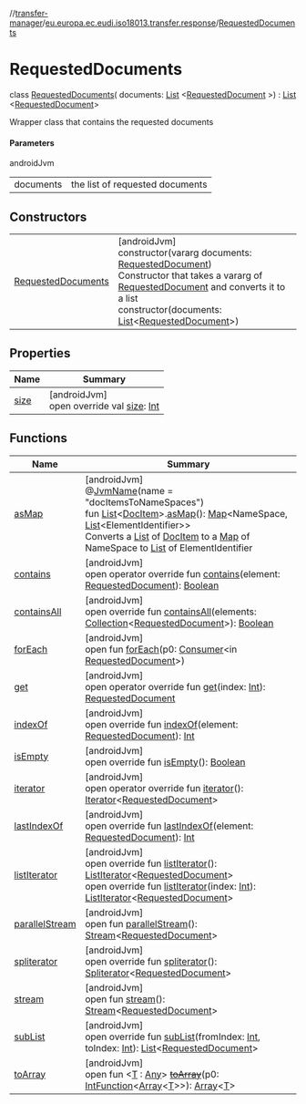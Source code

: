 //[transfer-manager](../../../index.md)/[eu.europa.ec.eudi.iso18013.transfer.response](../index.md)/[RequestedDocuments](index.md)

# RequestedDocuments

class [RequestedDocuments](index.md)(
documents: [List](https://kotlinlang.org/api/latest/jvm/stdlib/kotlin.collections/-list/index.html)
&lt;[RequestedDocument](../-requested-document/index.md)
&gt;) : [List](https://kotlinlang.org/api/latest/jvm/stdlib/kotlin.collections/-list/index.html)
&lt;[RequestedDocument](../-requested-document/index.md)&gt;

Wrapper class that contains the requested documents

#### Parameters

androidJvm

|           |                                 |
|-----------|---------------------------------|
| documents | the list of requested documents |

## Constructors

|                                               |                                                                                                                                                                                                                                                                                                                                                                                                          |
|-----------------------------------------------|----------------------------------------------------------------------------------------------------------------------------------------------------------------------------------------------------------------------------------------------------------------------------------------------------------------------------------------------------------------------------------------------------------|
| [RequestedDocuments](-requested-documents.md) | [androidJvm]<br>constructor(vararg documents: [RequestedDocument](../-requested-document/index.md))<br>Constructor that takes a vararg of [RequestedDocument](../-requested-document/index.md) and converts it to a list<br>constructor(documents: [List](https://kotlinlang.org/api/latest/jvm/stdlib/kotlin.collections/-list/index.html)&lt;[RequestedDocument](../-requested-document/index.md)&gt;) |

## Properties

| Name                                                 | Summary                                                                                                                                                            |
|------------------------------------------------------|--------------------------------------------------------------------------------------------------------------------------------------------------------------------|
| [size](index.md#844915858%2FProperties%2F-360525760) | [androidJvm]<br>open override val [size](index.md#844915858%2FProperties%2F-360525760): [Int](https://kotlinlang.org/api/latest/jvm/stdlib/kotlin/-int/index.html) |

## Functions

| Name                                                            | Summary                                                                                                                                                                                                                                                                                                                                                                                                                                                                                                                                                                                                                                                                                                                                                                                                                                                                                                                                                   |
|-----------------------------------------------------------------|-----------------------------------------------------------------------------------------------------------------------------------------------------------------------------------------------------------------------------------------------------------------------------------------------------------------------------------------------------------------------------------------------------------------------------------------------------------------------------------------------------------------------------------------------------------------------------------------------------------------------------------------------------------------------------------------------------------------------------------------------------------------------------------------------------------------------------------------------------------------------------------------------------------------------------------------------------------|
| [asMap](../../eu.europa.ec.eudi.iso18013.transfer/as-map.md)    | [androidJvm]<br>@[JvmName](https://kotlinlang.org/api/latest/jvm/stdlib/kotlin.jvm/-jvm-name/index.html)(name = &quot;docItemsToNameSpaces&quot;)<br>fun [List](https://kotlinlang.org/api/latest/jvm/stdlib/kotlin.collections/-list/index.html)&lt;[DocItem](../-doc-item/index.md)&gt;.[asMap](../../eu.europa.ec.eudi.iso18013.transfer/as-map.md)(): [Map](https://kotlinlang.org/api/latest/jvm/stdlib/kotlin.collections/-map/index.html)&lt;NameSpace, [List](https://kotlinlang.org/api/latest/jvm/stdlib/kotlin.collections/-list/index.html)&lt;ElementIdentifier&gt;&gt;<br>Converts a [List](https://kotlinlang.org/api/latest/jvm/stdlib/kotlin.collections/-list/index.html) of [DocItem](../-doc-item/index.md) to a [Map](https://kotlinlang.org/api/latest/jvm/stdlib/kotlin.collections/-map/index.html) of NameSpace to [List](https://kotlinlang.org/api/latest/jvm/stdlib/kotlin.collections/-list/index.html) of ElementIdentifier |
| [contains](index.md#-727319710%2FFunctions%2F-360525760)        | [androidJvm]<br>open operator override fun [contains](index.md#-727319710%2FFunctions%2F-360525760)(element: [RequestedDocument](../-requested-document/index.md)): [Boolean](https://kotlinlang.org/api/latest/jvm/stdlib/kotlin/-boolean/index.html)                                                                                                                                                                                                                                                                                                                                                                                                                                                                                                                                                                                                                                                                                                    |
| [containsAll](index.md#1231303881%2FFunctions%2F-360525760)     | [androidJvm]<br>open override fun [containsAll](index.md#1231303881%2FFunctions%2F-360525760)(elements: [Collection](https://kotlinlang.org/api/latest/jvm/stdlib/kotlin.collections/-collection/index.html)&lt;[RequestedDocument](../-requested-document/index.md)&gt;): [Boolean](https://kotlinlang.org/api/latest/jvm/stdlib/kotlin/-boolean/index.html)                                                                                                                                                                                                                                                                                                                                                                                                                                                                                                                                                                                             |
| [forEach](index.md#-903301123%2FFunctions%2F-360525760)         | [androidJvm]<br>open fun [forEach](index.md#-903301123%2FFunctions%2F-360525760)(p0: [Consumer](https://developer.android.com/reference/kotlin/java/util/function/Consumer.html)&lt;in [RequestedDocument](../-requested-document/index.md)&gt;)                                                                                                                                                                                                                                                                                                                                                                                                                                                                                                                                                                                                                                                                                                          |
| [get](index.md#961975567%2FFunctions%2F-360525760)              | [androidJvm]<br>open operator override fun [get](index.md#961975567%2FFunctions%2F-360525760)(index: [Int](https://kotlinlang.org/api/latest/jvm/stdlib/kotlin/-int/index.html)): [RequestedDocument](../-requested-document/index.md)                                                                                                                                                                                                                                                                                                                                                                                                                                                                                                                                                                                                                                                                                                                    |
| [indexOf](index.md#-2104361780%2FFunctions%2F-360525760)        | [androidJvm]<br>open override fun [indexOf](index.md#-2104361780%2FFunctions%2F-360525760)(element: [RequestedDocument](../-requested-document/index.md)): [Int](https://kotlinlang.org/api/latest/jvm/stdlib/kotlin/-int/index.html)                                                                                                                                                                                                                                                                                                                                                                                                                                                                                                                                                                                                                                                                                                                     |
| [isEmpty](index.md#-1000881820%2FFunctions%2F-360525760)        | [androidJvm]<br>open override fun [isEmpty](index.md#-1000881820%2FFunctions%2F-360525760)(): [Boolean](https://kotlinlang.org/api/latest/jvm/stdlib/kotlin/-boolean/index.html)                                                                                                                                                                                                                                                                                                                                                                                                                                                                                                                                                                                                                                                                                                                                                                          |
| [iterator](index.md#-1577986619%2FFunctions%2F-360525760)       | [androidJvm]<br>open operator override fun [iterator](index.md#-1577986619%2FFunctions%2F-360525760)(): [Iterator](https://kotlinlang.org/api/latest/jvm/stdlib/kotlin.collections/-iterator/index.html)&lt;[RequestedDocument](../-requested-document/index.md)&gt;                                                                                                                                                                                                                                                                                                                                                                                                                                                                                                                                                                                                                                                                                      |
| [lastIndexOf](index.md#1583655938%2FFunctions%2F-360525760)     | [androidJvm]<br>open override fun [lastIndexOf](index.md#1583655938%2FFunctions%2F-360525760)(element: [RequestedDocument](../-requested-document/index.md)): [Int](https://kotlinlang.org/api/latest/jvm/stdlib/kotlin/-int/index.html)                                                                                                                                                                                                                                                                                                                                                                                                                                                                                                                                                                                                                                                                                                                  |
| [listIterator](index.md#-236165689%2FFunctions%2F-360525760)    | [androidJvm]<br>open override fun [listIterator](index.md#-236165689%2FFunctions%2F-360525760)(): [ListIterator](https://kotlinlang.org/api/latest/jvm/stdlib/kotlin.collections/-list-iterator/index.html)&lt;[RequestedDocument](../-requested-document/index.md)&gt;<br>open override fun [listIterator](index.md#845091493%2FFunctions%2F-360525760)(index: [Int](https://kotlinlang.org/api/latest/jvm/stdlib/kotlin/-int/index.html)): [ListIterator](https://kotlinlang.org/api/latest/jvm/stdlib/kotlin.collections/-list-iterator/index.html)&lt;[RequestedDocument](../-requested-document/index.md)&gt;                                                                                                                                                                                                                                                                                                                                        |
| [parallelStream](index.md#-1592339412%2FFunctions%2F-360525760) | [androidJvm]<br>open fun [parallelStream](index.md#-1592339412%2FFunctions%2F-360525760)(): [Stream](https://developer.android.com/reference/kotlin/java/util/stream/Stream.html)&lt;[RequestedDocument](../-requested-document/index.md)&gt;                                                                                                                                                                                                                                                                                                                                                                                                                                                                                                                                                                                                                                                                                                             |
| [spliterator](index.md#703021258%2FFunctions%2F-360525760)      | [androidJvm]<br>open override fun [spliterator](index.md#703021258%2FFunctions%2F-360525760)(): [Spliterator](https://developer.android.com/reference/kotlin/java/util/Spliterator.html)&lt;[RequestedDocument](../-requested-document/index.md)&gt;                                                                                                                                                                                                                                                                                                                                                                                                                                                                                                                                                                                                                                                                                                      |
| [stream](index.md#135225651%2FFunctions%2F-360525760)           | [androidJvm]<br>open fun [stream](index.md#135225651%2FFunctions%2F-360525760)(): [Stream](https://developer.android.com/reference/kotlin/java/util/stream/Stream.html)&lt;[RequestedDocument](../-requested-document/index.md)&gt;                                                                                                                                                                                                                                                                                                                                                                                                                                                                                                                                                                                                                                                                                                                       |
| [subList](index.md#423386006%2FFunctions%2F-360525760)          | [androidJvm]<br>open override fun [subList](index.md#423386006%2FFunctions%2F-360525760)(fromIndex: [Int](https://kotlinlang.org/api/latest/jvm/stdlib/kotlin/-int/index.html), toIndex: [Int](https://kotlinlang.org/api/latest/jvm/stdlib/kotlin/-int/index.html)): [List](https://kotlinlang.org/api/latest/jvm/stdlib/kotlin.collections/-list/index.html)&lt;[RequestedDocument](../-requested-document/index.md)&gt;                                                                                                                                                                                                                                                                                                                                                                                                                                                                                                                                |
| [toArray](index.md#-1215154575%2FFunctions%2F-360525760)        | [androidJvm]<br>open fun &lt;[T](index.md#-1215154575%2FFunctions%2F-360525760) : [Any](https://kotlinlang.org/api/latest/jvm/stdlib/kotlin/-any/index.html)&gt; [~~toArray~~](index.md#-1215154575%2FFunctions%2F-360525760)(p0: [IntFunction](https://developer.android.com/reference/kotlin/java/util/function/IntFunction.html)&lt;[Array](https://kotlinlang.org/api/latest/jvm/stdlib/kotlin/-array/index.html)&lt;[T](index.md#-1215154575%2FFunctions%2F-360525760)&gt;&gt;): [Array](https://kotlinlang.org/api/latest/jvm/stdlib/kotlin/-array/index.html)&lt;[T](index.md#-1215154575%2FFunctions%2F-360525760)&gt;                                                                                                                                                                                                                                                                                                                            |
